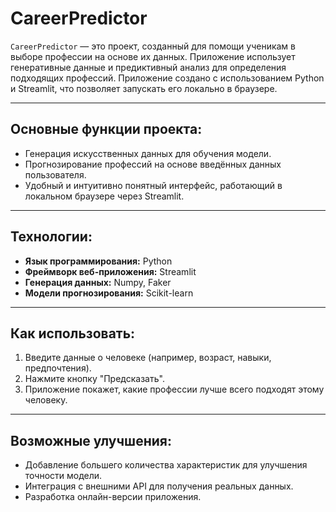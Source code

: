 # CareerPredictor

`CareerPredictor` — это проект, созданный для помощи ученикам в выборе профессии на основе их данных. Приложение использует генеративные данные и предиктивный анализ для определения подходящих профессий. Приложение создано с использованием Python и Streamlit, что позволяет запускать его локально в браузере.

---

## Основные функции проекта:
- Генерация искусственных данных для обучения модели.
- Прогнозирование профессий на основе введённых данных пользователя.
- Удобный и интуитивно понятный интерфейс, работающий в локальном браузере через Streamlit.

---

## Технологии:
- **Язык программирования:** Python
- **Фреймворк веб-приложения:** Streamlit
- **Генерация данных:** Numpy, Faker
- **Модели прогнозирования:** Scikit-learn

---


## Как использовать:
1. Введите данные о человеке (например, возраст, навыки, предпочтения).
2. Нажмите кнопку "Предсказать".
3. Приложение покажет, какие профессии лучше всего подходят этому человеку.

---

## Возможные улучшения:
- Добавление большего количества характеристик для улучшения точности модели.
- Интеграция с внешними API для получения реальных данных.
- Разработка онлайн-версии приложения.


